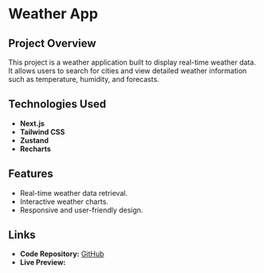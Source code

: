 # Weather App

## Project Overview
This project is a weather application built to display real-time weather data. It allows users to search for cities and view detailed weather information such as temperature, humidity, and forecasts.

## Technologies Used
- **Next.js**
- **Tailwind CSS**
- **Zustand**
- **Recharts**

## Features
- Real-time weather data retrieval.
- Interactive weather charts.
- Responsive and user-friendly design.

## Links
- **Code Repository:** [GitHub](https://github.com/Shmyhelskiy/next-weather-app)
- **Live Preview:** 
